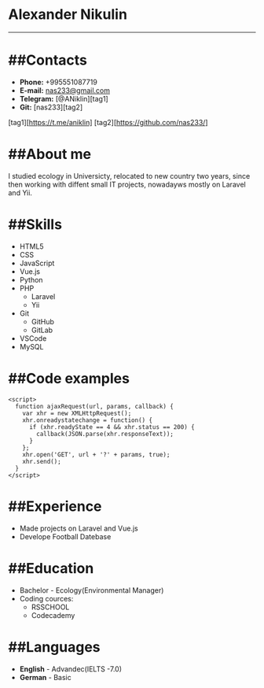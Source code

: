 # Alexander Nikulin
*********

##Contacts
====
* **Phone:** +995551087719
* **E-mail:** [nas233@gmail.com](nas233@gmail.com)
* **Telegram:** [@ANiklin][tag1]
* **Git:** [nas233][tag2]


[tag1][https://t.me/aniklin]
[tag2][https://github.com/nas233/]


##About me
====
I studied ecology in Universicty, relocated to new country two years, since then working with diffent small IT projects, nowadayws mostly on Laravel and Yii.

##Skills
====
* HTML5
* CSS
* JavaScript
* Vue.js
* Python
* PHP
    + Laravel
    + Yii
* Git
    + GitHub
    + GitLab
* VSCode
* MySQL


##Code examples
====

```
<script>
  function ajaxRequest(url, params, callback) {
    var xhr = new XMLHttpRequest();
    xhr.onreadystatechange = function() {
      if (xhr.readyState == 4 && xhr.status == 200) {
        callback(JSON.parse(xhr.responseText));
      }
    };
    xhr.open('GET', url + '?' + params, true);
    xhr.send();
  }
</script>
``` 

##Experience
====
* Made projects on Laravel and Vue.js
* Develope Football Datebase


##Education
====
* Bachelor - Ecology(Environmental Manager)
* Coding cources:
    + RSSCHOOL
    + Codecademy

##Languages
====
* **English** - Advandec(IELTS -7.0)
* **German** - Basic